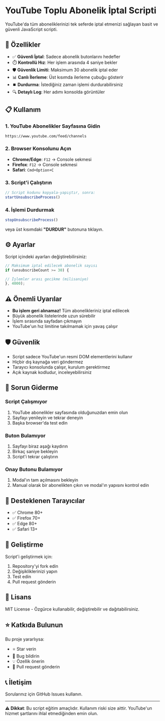 # YouTube Toplu Abonelik İptal Scripti

YouTube'da tüm aboneliklerinizi tek seferde iptal etmenizi sağlayan basit ve güvenli JavaScript scripti.

## 🚀 Özellikler

- ✅ **Güvenli İptal**: Sadece abonelik butonlarını hedefler
- ⏱️ **Kontrollü Hız**: Her işlem arasında 4 saniye bekler
- 🛡️ **Güvenlik Limiti**: Maksimum 30 abonelik iptal eder
- 📊 **Canlı İlerleme**: Üst kısımda ilerleme çubuğu gösterir
- ⏹️ **Durdurma**: İstediğiniz zaman işlemi durdurabilirsiniz
- 🔍 **Detaylı Log**: Her adımı konsolda görüntüler

## 📋 Kullanım

### 1. YouTube Abonelikler Sayfasına Gidin
```
https://www.youtube.com/feed/channels
```

### 2. Browser Konsolunu Açın
- **Chrome/Edge**: `F12` → Console sekmesi
- **Firefox**: `F12` → Console sekmesi
- **Safari**: `Cmd+Option+C`

### 3. Script'i Çalıştırın
```javascript
// Script kodunu kopyala-yapıştır, sonra:
startUnsubscribeProcess()
```

### 4. İşlemi Durdurmak
```javascript
stopUnsubscribeProcess()
```
veya üst kısımdaki **"DURDUR"** butonuna tıklayın.

## ⚙️ Ayarlar

Script içindeki ayarları değiştirebilirsiniz:

```javascript
// Maksimum iptal edilecek abonelik sayısı
if (unsubscribeCount >= 30) {

// İşlemler arası gecikme (milisaniye)
}, 4000);
```

## ⚠️ Önemli Uyarılar

- **Bu işlem geri alınamaz!** Tüm abonelikleriniz iptal edilecek
- Büyük abonelik listelerinde uzun sürebilir
- İşlem sırasında sayfadan çıkmayın
- YouTube'un hız limitine takılmamak için yavaş çalışır

## 🛡️ Güvenlik

- Script sadece YouTube'un resmi DOM elementlerini kullanır
- Hiçbir dış kaynağa veri göndermez
- Tarayıcı konsolunda çalışır, kurulum gerektirmez
- Açık kaynak kodludur, inceleyebilirsiniz

## 🐛 Sorun Giderme

### Script Çalışmıyor
1. YouTube abonelikler sayfasında olduğunuzdan emin olun
2. Sayfayı yenileyin ve tekrar deneyin
3. Başka browser'da test edin

### Buton Bulamıyor
1. Sayfayı biraz aşağı kaydırın
2. Birkaç saniye bekleyin
3. Script'i tekrar çalıştırın

### Onay Butonu Bulamıyor
1. Modal'ın tam açılmasını bekleyin
2. Manual olarak bir abonelikten çıkın ve modal'ın yapısını kontrol edin

## 📱 Desteklenen Tarayıcılar

- ✅ Chrome 80+
- ✅ Firefox 70+
- ✅ Edge 80+
- ✅ Safari 13+

## 🔧 Geliştirme

Script'i geliştirmek için:

1. Repository'yi fork edin
2. Değişikliklerinizi yapın
3. Test edin
4. Pull request gönderin

## 📄 Lisans

MIT License - Özgürce kullanabilir, değiştirebilir ve dağıtabilirsiniz.

## ⭐ Katkıda Bulunun

Bu proje yararlıysa:
- ⭐ Star verin
- 🐛 Bug bildirin
- 💡 Özellik önerin
- 🔄 Pull request gönderin

## 📞 İletişim

Sorularınız için GitHub Issues kullanın.

---

**⚠️ Dikkat**: Bu script eğitim amaçlıdır. Kullanım riski size aittir. YouTube'un hizmet şartlarını ihlal etmediğinden emin olun.
